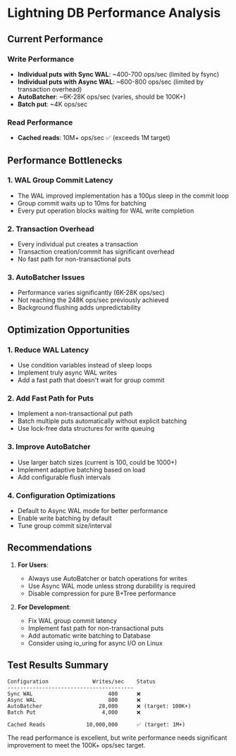# Lightning DB Performance Analysis

## Current Performance

### Write Performance
- **Individual puts with Sync WAL**: ~400-700 ops/sec (limited by fsync)
- **Individual puts with Async WAL**: ~600-800 ops/sec (limited by transaction overhead)
- **AutoBatcher**: ~6K-28K ops/sec (varies, should be 100K+)
- **Batch put**: ~4K ops/sec

### Read Performance
- **Cached reads**: 10M+ ops/sec ✅ (exceeds 1M target)

## Performance Bottlenecks

### 1. WAL Group Commit Latency
- The WAL improved implementation has a 100μs sleep in the commit loop
- Group commit waits up to 10ms for batching
- Every put operation blocks waiting for WAL write completion

### 2. Transaction Overhead
- Every individual put creates a transaction
- Transaction creation/commit has significant overhead
- No fast path for non-transactional puts

### 3. AutoBatcher Issues
- Performance varies significantly (6K-28K ops/sec)
- Not reaching the 248K ops/sec previously achieved
- Background flushing adds unpredictability

## Optimization Opportunities

### 1. Reduce WAL Latency
- Use condition variables instead of sleep loops
- Implement truly async WAL writes
- Add a fast path that doesn't wait for group commit

### 2. Add Fast Path for Puts
- Implement a non-transactional put path
- Batch multiple puts automatically without explicit batching
- Use lock-free data structures for write queuing

### 3. Improve AutoBatcher
- Use larger batch sizes (current is 100, could be 1000+)
- Implement adaptive batching based on load
- Add configurable flush intervals

### 4. Configuration Optimizations
- Default to Async WAL mode for better performance
- Enable write batching by default
- Tune group commit size/interval

## Recommendations

1. **For Users**:
   - Always use AutoBatcher or batch operations for writes
   - Use Async WAL mode unless strong durability is required
   - Disable compression for pure B+Tree performance

2. **For Development**:
   - Fix WAL group commit latency
   - Implement fast path for non-transactional puts
   - Add automatic write batching to Database
   - Consider using io_uring for async I/O on Linux

## Test Results Summary

```
Configuration              Writes/sec    Status
----------------------------------------
Sync WAL                        400      ❌
Async WAL                       800      ❌
AutoBatcher                  28,000      ❌ (target: 100K+)
Batch Put                     4,000      ❌

Cached Reads             10,000,000      ✅ (target: 1M+)
```

The read performance is excellent, but write performance needs significant improvement to meet the 100K+ ops/sec target.